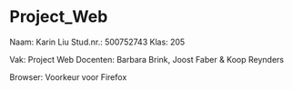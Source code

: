 # Project_Web
Naam:       Karin Liu
Stud.nr.:   500752743
Klas:       205

Vak:        Project Web
Docenten:   Barbara Brink, Joost Faber & Koop Reynders

Browser:    Voorkeur voor Firefox

